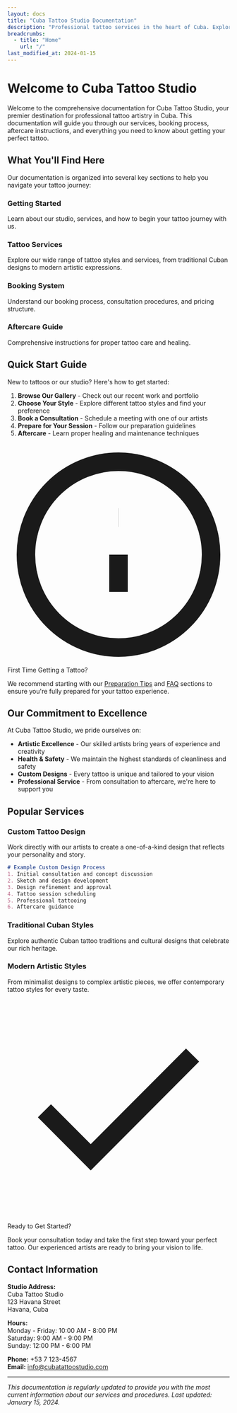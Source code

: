```yaml
---
layout: docs
title: "Cuba Tattoo Studio Documentation"
description: "Professional tattoo services in the heart of Cuba. Explore our comprehensive guide to custom tattoos, booking, aftercare, and studio information."
breadcrumbs:
  - title: "Home"
    url: "/"
last_modified_at: 2024-01-15
---
```


# Welcome to Cuba Tattoo Studio

Welcome to the comprehensive documentation for Cuba Tattoo Studio, your premier destination for professional tattoo artistry in Cuba. This documentation will guide you through our services, booking process, aftercare instructions, and everything you need to know about getting your perfect tattoo.

## What You'll Find Here

Our documentation is organized into several key sections to help you navigate your tattoo journey:

### Getting Started
Learn about our studio, services, and how to begin your tattoo journey with us.

### Tattoo Services
Explore our wide range of tattoo styles and services, from traditional Cuban designs to modern artistic expressions.

### Booking System
Understand our booking process, consultation procedures, and pricing structure.

### Aftercare Guide
Comprehensive instructions for proper tattoo care and healing.

## Quick Start Guide

New to tattoos or our studio? Here's how to get started:

1. **Browse Our Gallery** - Check out our recent work and portfolio
2. **Choose Your Style** - Explore different tattoo styles and find your preference
3. **Book a Consultation** - Schedule a meeting with one of our artists
4. **Prepare for Your Session** - Follow our preparation guidelines
5. **Aftercare** - Learn proper healing and maintenance techniques

<div class="callout callout-info">
  <div class="callout-title">
    <svg class="callout-icon" viewBox="0 0 24 24" fill="none" stroke="currentColor" stroke-width="2">
      <circle cx="12" cy="12" r="10"></circle>
      <line x1="12" y1="16" x2="12" y2="12"></line>
      <line x1="12" y1="8" x2="12.01" y2="8"></line>
    </svg>
    First Time Getting a Tattoo?
  </div>
  <p>We recommend starting with our <a href="/docs/resources/preparation/">Preparation Tips</a> and <a href="/docs/resources/faq/">FAQ</a> sections to ensure you're fully prepared for your tattoo experience.</p>
</div>

## Our Commitment to Excellence

At Cuba Tattoo Studio, we pride ourselves on:

- **Artistic Excellence** - Our skilled artists bring years of experience and creativity
- **Health & Safety** - We maintain the highest standards of cleanliness and safety
- **Custom Designs** - Every tattoo is unique and tailored to your vision
- **Professional Service** - From consultation to aftercare, we're here to support you

## Popular Services

### Custom Tattoo Design
Work directly with our artists to create a one-of-a-kind design that reflects your personality and story.

```markdown
# Example Custom Design Process
1. Initial consultation and concept discussion
2. Sketch and design development
3. Design refinement and approval
4. Tattoo session scheduling
5. Professional tattooing
6. Aftercare guidance
```

### Traditional Cuban Styles
Explore authentic Cuban tattoo traditions and cultural designs that celebrate our rich heritage.

### Modern Artistic Styles
From minimalist designs to complex artistic pieces, we offer contemporary tattoo styles for every taste.

<div class="callout callout-success">
  <div class="callout-title">
    <svg class="callout-icon" viewBox="0 0 24 24" fill="none" stroke="currentColor" stroke-width="2">
      <polyline points="20,6 9,17 4,12"></polyline>
    </svg>
    Ready to Get Started?
  </div>
  <p>Book your consultation today and take the first step toward your perfect tattoo. Our experienced artists are ready to bring your vision to life.</p>
</div>

## Contact Information

**Studio Address:**  
Cuba Tattoo Studio  
123 Havana Street  
Havana, Cuba

**Hours:**  
Monday - Friday: 10:00 AM - 8:00 PM  
Saturday: 9:00 AM - 9:00 PM  
Sunday: 12:00 PM - 6:00 PM

**Phone:** +53 7 123-4567  
**Email:** info@cubatattoostudio.com

---

*This documentation is regularly updated to provide you with the most current information about our services and procedures. Last updated: January 15, 2024.*